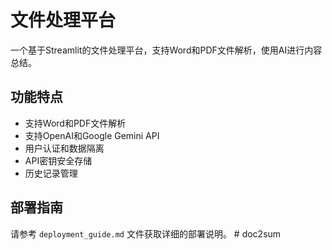 
# 文件处理平台

一个基于Streamlit的文件处理平台，支持Word和PDF文件解析，使用AI进行内容总结。

## 功能特点

- 支持Word和PDF文件解析
- 支持OpenAI和Google Gemini API
- 用户认证和数据隔离
- API密钥安全存储
- 历史记录管理

## 部署指南

请参考 `deployment_guide.md` 文件获取详细的部署说明。
        # doc2sum
